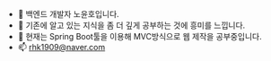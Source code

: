 - 👋 백엔드 개발자 노윤호입니다.
- 👀 기존에 알고 있는 지식을 좀 더 깊게 공부하는 것에 흥미를 느낍니다.
- 💞️ 현재는 Spring Boot툴을 이용해 MVC방식으로 웹 제작을 공부중입니다.
- 📫 rhk1909@naver.com

<!---
NoYoonho/NoYoonho is a ✨ special ✨ repository because its `README.md` (this file) appears on your GitHub profile.
You can click the Preview link to take a look at your changes.
--->

